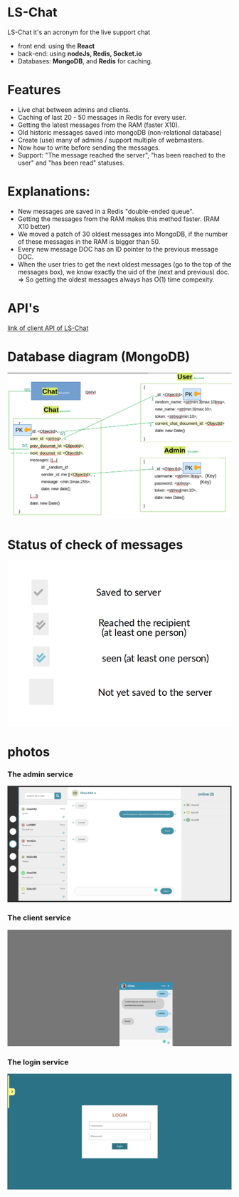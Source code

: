 # LS-Chat

LS-Chat it's an acronym for the live support chat


* front end: using the **React**
* back-end: using **nodeJs, Redis, Socket.io**
* Databases: **MongoDB**, and **Redis** for caching.

# Features
* Live chat between admins and clients.
* Caching of last 20 - 50 messages in Redis for every user.
* Getting the latest messages from the RAM (faster X10).
* Old historic messages saved into mongoDB (non-relational database)
* Create (use) many of admins / support multiple of webmasters.
* Now how to write before sending the messages.
* Support: "The message reached the server", "has been reached to the user" and "has been read" statuses.

# Explanations:
* New messages are saved in a Redis "double-ended queue".
* Getting the messages from the RAM makes this method faster. (RAM X10 better)
* We moved a patch of 30 oldest messages into MongoDB, if the number of these messages in the RAM is bigger than 50.
* Every new message DOC has an ID pointer to the previous message DOC.
* When the user tries to get the next oldest messages (go to the top of the messages box), we know exactly the uid of the (next and previous) doc.
  => So getting the oldest messages always has O(1) time compexity.


# API's

[link of client API of LS-Chat](./api.http)

# Database diagram (MongoDB)

![database diagram of LS-Chat](./database-diagram.png)


# Status of check of messages

![Status of check of messages](./Status-of-check-message.png)

# photos

### The admin service

![The admin service](./LS-CHAT-1.png)

### The client service

![The client service](./LS-CHAT-2.png)

### The login service

![The login service](./LS-CHAT-3.png)
